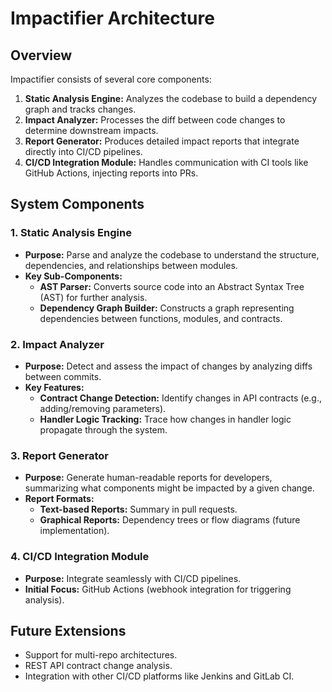 # Impactifier Architecture

## Overview
Impactifier consists of several core components:
1. **Static Analysis Engine:** Analyzes the codebase to build a dependency graph and tracks changes.
2. **Impact Analyzer:** Processes the diff between code changes to determine downstream impacts.
3. **Report Generator:** Produces detailed impact reports that integrate directly into CI/CD pipelines.
4. **CI/CD Integration Module:** Handles communication with CI tools like GitHub Actions, injecting reports into PRs.

## System Components
### 1. Static Analysis Engine
- **Purpose:** Parse and analyze the codebase to understand the structure, dependencies, and relationships between modules.
- **Key Sub-Components:**
  - **AST Parser:** Converts source code into an Abstract Syntax Tree (AST) for further analysis.
  - **Dependency Graph Builder:** Constructs a graph representing dependencies between functions, modules, and contracts.

### 2. Impact Analyzer
- **Purpose:** Detect and assess the impact of changes by analyzing diffs between commits.
- **Key Features:**
  - **Contract Change Detection:** Identify changes in API contracts (e.g., adding/removing parameters).
  - **Handler Logic Tracking:** Trace how changes in handler logic propagate through the system.

### 3. Report Generator
- **Purpose:** Generate human-readable reports for developers, summarizing what components might be impacted by a given change.
- **Report Formats:**
  - **Text-based Reports:** Summary in pull requests.
  - **Graphical Reports:** Dependency trees or flow diagrams (future implementation).

### 4. CI/CD Integration Module
- **Purpose:** Integrate seamlessly with CI/CD pipelines.
- **Initial Focus:** GitHub Actions (webhook integration for triggering analysis).

## Future Extensions
- Support for multi-repo architectures.
- REST API contract change analysis.
- Integration with other CI/CD platforms like Jenkins and GitLab CI.

